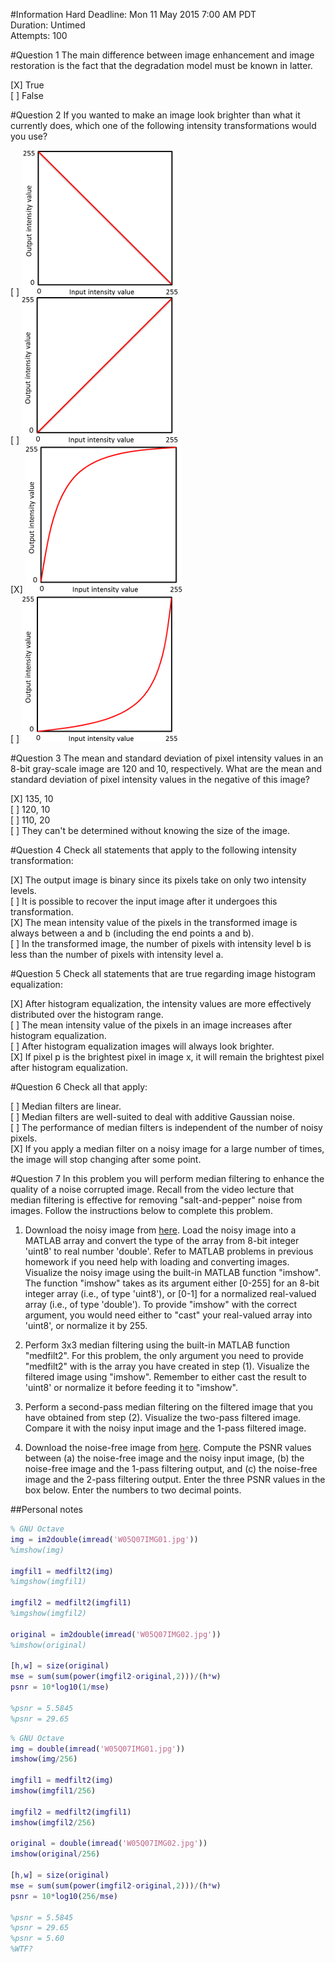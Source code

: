 #Information
Hard Deadline: 	Mon 11 May 2015 7:00 AM PDT  
Duration: Untimed  
Attempts: 100  

#Question 1
The main difference between image enhancement and image restoration is the fact that the degradation model must be known in latter.

[X] True  
[ ] False


#Question 2
If you wanted to make an image look brighter than what it currently does, which one of the following intensity transformations would you use?

[ ] ![](W04Q02IMG01.png)  
[ ] ![](W04Q02IMG02.png)  
[X] ![](W04Q02IMG03.png)  
[ ] ![](W04Q02IMG04.png)  


#Question 3
The mean and standard deviation of pixel intensity values in an 8-bit gray-scale image are 120 and 10, respectively. What are the mean and standard deviation of pixel intensity values in the negative of this image?

[X] 135, 10  
[ ] 120, 10  
[ ] 110, 20  
[ ] They can't be determined without knowing the size of the image.  


#Question 4
Check all statements that apply to the following intensity transformation:

[X] The output image is binary since its pixels take on only two intensity levels.  
[ ] It is possible to recover the input image after it undergoes this transformation.  
[X] The mean intensity value of the pixels in the transformed image is always between a and b (including the end points a and b).  
[ ] In the transformed image, the number of pixels with intensity level b is less than the number of pixels with intensity level a.  


#Question 5
Check all statements that are true regarding image histogram equalization:

[X] After histogram equalization, the intensity values are more effectively distributed over the histogram range.  
[ ] The mean intensity value of the pixels in an image increases after histogram equalization.  
[ ] After histogram equalization images will always look brighter.  
[X] If pixel p is the brightest pixel in image x, it will remain the brightest pixel after histogram equalization.  


#Question 6
Check all that apply:

[ ] Median filters are linear.  
[ ] Median filters are well-suited to deal with additive Gaussian noise.  
[ ] The performance of median filters is independent of the number of noisy pixels.  
[X] If you apply a median filter on a noisy image for a large number of times, the image will stop changing after some point.  


#Question 7
In this problem you will perform median filtering to enhance the quality of a noise corrupted image. Recall from the video lecture that median filtering is effective for removing "salt-and-pepper" noise from images. Follow the instructions below to complete this problem.

1. Download the noisy image from [here](W05Q07IMG01.jpg). Load the noisy image into a MATLAB array and convert the type of the array from 8-bit integer 'uint8' to real number 'double'. Refer to MATLAB problems in previous homework if you need help with loading and converting images. Visualize the noisy image using the built-in MATLAB function "imshow". The function "imshow" takes as its argument either [0-255] for an 8-bit integer array (i.e., of type 'uint8'), or [0-1] for a normalized real-valued array (i.e., of type 'double'). To provide "imshow" with the correct argument, you would need either to "cast" your real-valued array into 'uint8', or normalize it by 255.

2. Perform 3x3 median filtering using the built-in MATLAB function "medfilt2". For this problem, the only argument you need to provide "medfilt2" with is the array you have created in step (1). Visualize the filtered image using "imshow". Remember to either cast the result to 'uint8' or normalize it before feeding it to "imshow".

3. Perform a second-pass median filtering on the filtered image that you have obtained from step (2). Visualize the two-pass filtered image. Compare it with the noisy input image and the 1-pass filtered image.

4. Download the noise-free image from [here](W05Q07IMG02.jpg). Compute the PSNR values between (a) the noise-free image and the noisy input image, (b) the noise-free image and the 1-pass filtering output, and (c) the noise-free image and the 2-pass filtering output. Enter the three PSNR values in the box below. Enter the numbers to two decimal points.

##Personal notes

```matlab
% GNU Octave
img = im2double(imread('W05Q07IMG01.jpg'))
%imshow(img)

imgfil1 = medfilt2(img)
%imgshow(imgfil1)

imgfil2 = medfilt2(imgfil1)
%imgshow(imgfil2)

original = im2double(imread('W05Q07IMG02.jpg'))
%imshow(original)

[h,w] = size(original)
mse = sum(sum(power(imgfil2-original,2)))/(h*w)
psnr = 10*log10(1/mse)

%psnr = 5.5845
%psnr = 29.65
```

```matlab
% GNU Octave
img = double(imread('W05Q07IMG01.jpg'))
imshow(img/256)

imgfil1 = medfilt2(img)
imshow(imgfil1/256)

imgfil2 = medfilt2(imgfil1)
imshow(imgfil2/256)

original = double(imread('W05Q07IMG02.jpg'))
imshow(original/256)

[h,w] = size(original)
mse = sum(sum(power(imgfil2-original,2)))/(h*w)
psnr = 10*log10(256/mse)

%psnr = 5.5845
%psnr = 29.65
%psnr = 5.60
%WTF?
```